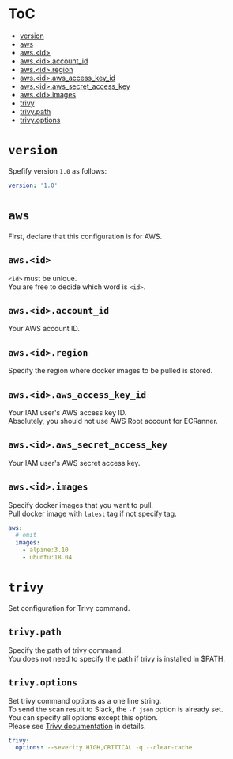 # ToC
- [version](#version)
- [aws](#aws)
- [aws.\<id\>](#awsid)
- [aws.\<id\>.account_id](#awsidaccount_id)
- [aws.\<id\>.region](#awsidregion)
- [aws.\<id\>.aws_access_key_id](#awsidaws_access_key_id)
- [aws.\<id\>.aws_secret_access_key](#awsidaws_secret_access_key)
- [aws.\<id\>.images](#awsidimages)
- [trivy](#trivy)
- [trivy.path](#trivypath)
- [trivy.options](#trivyoptions)

# `version`
Spefify version `1.0` as follows:

```yaml
version: '1.0'
```

# `aws`
First, declare that this configuration is for AWS.

## `aws.<id>`
`<id>` must be unique.<br>
You are free to decide which word is `<id>`.

## `aws.<id>.account_id`
Your AWS account ID.

## `aws.<id>.region`
Specify the region where docker images to be pulled is stored.

## `aws.<id>.aws_access_key_id`
Your IAM user's AWS access key ID.<br>
Absolutely, you should not use AWS Root account for ECRanner.

## `aws.<id>.aws_secret_access_key`
Your IAM user's AWS secret access key.

## `aws.<id>.images`
Specify docker images that you want to pull.<br>
Pull docker image with `latest` tag if not specify tag.

```yaml
aws:
  # omit
  images:
    - alpine:3.10
    - ubuntu:18.04
```

# `trivy`
Set configuration for Trivy command.

## `trivy.path`
Specify the path of trivy command.<br>
You does not need to specify the path if trivy is installed in $PATH.

## `trivy.options`
Set trivy command options as a one line string.<br>
To send the scan result to Slack, the `-f json` option is already set.<br>
You can specify all options except this option.<br>
Please see [Trivy documentation](https://github.com/aquasecurity/trivy#examples) in details.

```yaml
trivy:
  options: --severity HIGH,CRITICAL -q --clear-cache
```